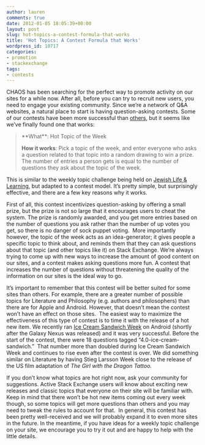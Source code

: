 ```yaml
---
author: lauren
comments: true
date: 2012-01-05 18:05:39+00:00
layout: post
slug: hot-topics-a-contest-formula-that-works
title: 'Hot Topics: A Contest Formula that Works'
wordpress_id: 10717
categories:
- promotion
- stackexchange
tags:
- contests
---
```


CHAOS has been searching for the perfect way to promote activity on our sites for a while now. After all, before you can try to recruit new users, you need to engage your existing community. Since we’re a network of Q&A websites, a natural place to start is having question-asking contests. Some of our contests have been more successful than [others](http://meta.math.stackexchange.com/questions/3212/battle-of-the-sites-cancelled), but it seems like we’ve finally found one that works:


<blockquote>**What**: Hot Topic of the Week

**How it works**: Pick a topic of the week, and enter everyone who asks a question related to that topic into a random drawing to win a prize. The number of entries a person gets is equal to the number of questions they ask about the topic of the week.</blockquote>


This is similar to the weekly topic challenge being held on [Jewish Life & Learning](http://meta.judaism.stackexchange.com/questions/441/weekly-topic-challenge-call-for-proposals), but adapted to a contest model. It’s pretty simple, but surprisingly effective, and there are a few key reasons why it works.

First of all, this contest incentivizes question-asking by offering a small prize, but the prize is not so large that it encourages users to cheat the system. The prize is randomly awarded, and you get more entries based on the number of questions you ask rather than the number of up votes you get, so there is no danger of sock puppet voting.  More importantly however, the topic of the week acts as an idea-generator; it gives people a specific topic to think about, and reminds them that they can ask questions about that topic (and other topics like it) on Stack Exchange. We’re always trying to come up with new ways to increase the amount of good content on our sites, and a contest makes asking questions more fun. A contest that increases the number of questions without threatening the quality of the information on our sites is the ideal way to go.

It’s important to remember that this contest will be better suited for some sites than others. For example, there are a greater number of possible topics for Literature and Philosophy (e.g. authors and philosophers) than there are for Apple and Android. However, that doesn’t mean the contest won’t have an effect on those sites.  The easiest way to maximize the effectiveness of this type of contest is to time it with the release of a hot new item. We recently ran [Ice Cream Sandwich Week](http://meta.android.stackexchange.com/questions/781/its-ice-cream-sandwich-week) on Android (shortly after the Galaxy Nexus was released) and it was very successful. Before the start of the contest, there were 18 questions tagged “4.0-ice-cream-sandwich.”  That number more than doubled during Ice Cream Sandwich Week and continues to rise even after the contest is over. We did something similar on Literature by having Stieg Larsson Week close to the release of the US film adaptation of _The Girl with the Dragon Tattoo._




If you don’t know what topics are hot right now, ask your community for suggestions. Active Stack Exchange users will know about exciting new releases and classic topics that everyone on their site will be familiar with. Keep in mind that there won’t be hot new items coming out every week though, so some topics will get more questions than others and you may need to tweak the rules to account for that.  In general, this contest has been pretty well-received and we will probably expand it to even more sites in the future. In the meantime, if you have ideas for a weekly topic challenge on your site, we encourage you to try it out and are happy to help with the little details.


